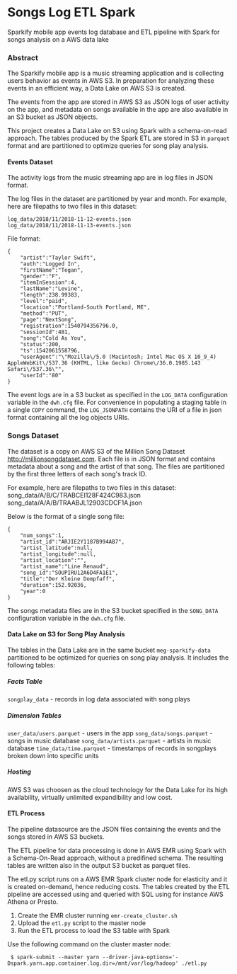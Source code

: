 # Songs Log ETL Spark
Sparkify mobile app events log database and ETL pipeline with Spark for songs analysis on a AWS data lake

### Abstract
The Sparkify mobile app is a music streaming application and is collecting users behavior as events in AWS S3. In preparation for analyzing these events in an efficient way, a Data Lake on AWS S3 is created.

The events from the app are stored in AWS S3 as JSON logs of user activity on the app, and metadata on songs available in the app are also available in an S3 bucket as JSON objects.

This project creates a Data Lake on S3 using Spark with a schema-on-read approach. The tables produced by the Spark ETL are stored in S3 in `parquet` format and are partitioned to optimize queries for song play analysis.

#### Events Dataset 
The activity logs from the music streaming app are in log files in JSON format.

The log files in the dataset are partitioned by year and month. For example, here are filepaths to two files in this dataset:
```
log_data/2018/11/2018-11-12-events.json
log_data/2018/11/2018-11-13-events.json
```
File format:
```
{
    "artist":"Taylor Swift",
    "auth":"Logged In",
    "firstName":"Tegan",
    "gender":"F",
    "itemInSession":4,
    "lastName":"Levine",
    "length":238.99383,
    "level":"paid",
    "location":"Portland-South Portland, ME",
    "method":"PUT",
    "page":"NextSong",
    "registration":1540794356796.0,
    "sessionId":481,
    "song":"Cold As You",
    "status":200,
    "ts":1542061558796,
    "userAgent":"\"Mozilla\/5.0 (Macintosh; Intel Mac OS X 10_9_4) AppleWebKit\/537.36 (KHTML, like Gecko) Chrome\/36.0.1985.143 Safari\/537.36\"",
    "userId":"80"
}
```

The event logs are in a S3 bucket as specified in the `LOG_DATA` configuration variable in the `dwh.cfg` file. For convenience in populating a staging table in a single `COPY` command, the `LOG_JSONPATH` contains the URI of a file in json format containing all the log objects URIs.

### Songs Dataset
The dataset is a copy on AWS S3 of the Million Song Dataset http://millionsongdataset.com. Each file is in JSON format and contains metadata about a song and the artist of that song. The files are partitioned by the first three letters of each song's track ID. 

For example, here are filepaths to two files in this dataset:
song_data/A/B/C/TRABCEI128F424C983.json
song_data/A/A/B/TRAABJL12903CDCF1A.json

Below is the format of a single song file:
```
{
    "num_songs":1,
    "artist_id":"ARJIE2Y1187B994AB7",
    "artist_latitude":null,
    "artist_longitude":null,
    "artist_location":"",
    "artist_name":"Line Renaud",
    "song_id":"SOUPIRU12A6D4FA1E1",
    "title":"Der Kleine Dompfaff",
    "duration":152.92036,
    "year":0
}
```
The songs metadata files are in the S3 bucket specified in the `SONG_DATA` configuration variable in the `dwh.cfg` file.

#### Data Lake on S3 for Song Play Analysis
The tables in the Data Lake are in the same bucket `meg-sparkify-data` partitioned to be optimized for queries on song play analysis. It includes the following tables:

##### Facts Table
`songplay_data` - records in log data associated with song plays

##### Dimension Tables
`user_data/users.parquet` - users in the app
`song_data/songs.parquet` - songs in music database
`song_data/artists.parquet` - artists in music database
`time_data/time.parquet` - timestamps of records in songplays broken down into specific units

##### Hosting
AWS S3 was choosen as the cloud technology for the Data Lake for its high availability, virtually unlimited expandibility and low cost.

#### ETL Process

The pipeline datasource are the JSON files containing the events and the songs stored in AWS S3 buckets. 

The ETL pipeline for data processing is done in AWS EMR using Spark with a Schema-On-Read approach, without a predifined schema. The resulting tables are written also in the output S3 bucket as parquet files.

The etl.py script runs on a AWS EMR Spark cluster node for elasticity and it is created on-demand, hence reducing costs. The tables created by the ETL pipeline are accessed using and queried with SQL using for instance AWS Athena or Presto. 

1. Create the EMR cluster running `emr-create_cluster.sh`
2. Upload the `etl.py` script to the master node
3. Run the ETL process to load the S3 table with Spark

Use the following command on the cluster master node:
```
 $ spark-submit --master yarn --driver-java-options='-Dspark.yarn.app.container.log.dir=/mnt/var/log/hadoop' ./etl.py 
 ```